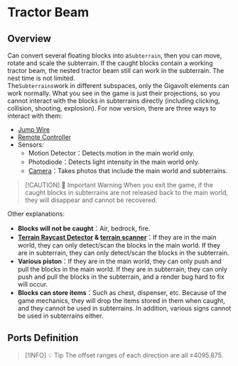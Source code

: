 <script setup lang="ts">
import ElectricConnection from "../../../components/ElectricElement/ElectricConnection";
import ElectricConnectorType from "../../../components/ElectricElement/ElectricConnectorType";
import ElectricConnectorDirection from "../../../components/ElectricElement/ElectricConnectorDirection";
import ElectricConnectionDisplayMode from "../../../components/ElectricElement/ElectricConnectionDisplayMode";
import IOPort from "../../../components/ElectricElement/IOPort";
import ElectricElement from "../../../components/ElectricElement/ElectricElement.vue";
import UintColorConverter from "/components/UintColorConverter.vue";

let connections = [
    new ElectricConnection(ElectricConnectorDirection.Top, ElectricConnectorType.Input, ElectricConnectionDisplayMode.StartAndEnd, [
        new IOPort(1, 16, "Scale Size", "The initial value is 0. For each 1 increase of this, the scale size of the subterrain increases by 1/256 times, with a maximum of 255.996 times."),
        new IOPort(17, 32, "Y Offset", "For each 1 increase of this, the position of the subterrain moves up by 1/8 block. If the highest bit of this is 1, moving down instead.")
    ]),
    new ElectricConnection(ElectricConnectorDirection.Right, ElectricConnectorType.Input, ElectricConnectionDisplayMode.StartAndEnd, [
        new IOPort(1, 16, "X Offset", "For each 1 increase of this, the position of the subterrain moves north by 1/8 block. If the highest bit of this is 1, moving south instead."),
        new IOPort(17, 32, "Z Offset", "For each 1 increase of this, the position of the subterrain moves east by 1/8 block. If the highest bit of this is 1, moving west instead.")
    ]),
        new ElectricConnection(ElectricConnectorDirection.Bottom, ElectricConnectorType.Input, ElectricConnectionDisplayMode.StartAndEnd, [
        new IOPort(1, 8, "Yaw", "Set the yaw angle of the subterrain, in degree."),
        new IOPort(9, 16, "Pitch", "Set the pitch angle of the subterrain, in degree."),
        new IOPort(17, 24, "Roll", "Set the roll angle of the subterrain, in degree."),
        new IOPort(25, 25, "Yaw Sign", "If this is 1, the yaw angle will be negative."),
        new IOPort(26, 26, "Pitch Sign", "If this is 1, the pitch angle will be negative."),
        new IOPort(27, 27, "Roll Sign", "If this is 1, the roll angle will be negative."),
        new IOPort(28, 28, "Whether Custom Brightness", "If this 1, the brightness of the subterrain will be`Custom Brightness`, otherwise the brightness of the main world."),
        new IOPort(29, 32, "Custom Brightness", "Set the brightness of the subterrain. The higher the voltage, the brighter the subterrain.")
        
    ]),
    new ElectricConnection(ElectricConnectorDirection.Left, ElectricConnectorType.Input, ElectricConnectionDisplayMode.StartAndEnd, [
        new IOPort(1, 1, "Catch/Release", "When this changes from 0 to 1, the element will try to catch floating blocks into a subterrain, or release the blocks in the subterrain back to the main world. When releasing, the subterrain must be parallel to the main world, and the scale size must be 1.0"),
        new IOPort(2, 2, "Position Indicator", "If this is 1, the element will draw a line between itself and the specified offset position.  \nWhen it changes from 0 to 1, a preview of what will be caught will be drawn.")
    ])
];
</script>

# Tractor Beam <Badge text="v2.0"/>

## Overview

Can convert several floating blocks into a`Subterrain`, then you can move, rotate and scale the subterrain. If the caught blocks contain a working tractor beam, the nested tractor beam still can work in the subterrain. The nest time is not limited.  
The`Subterrains`work in different subspaces, only the Gigavolt elements can work normally. What you see in the game is just their projections, so you cannot interact with the blocks in subterrains directly (including clicking, collision, shooting, explosion). For now version, there are three ways to interact with them:

* [Jump Wire](../wires/jump_wire)
* [Remote Controller](../others/remote_controller)
* Sensors:
    * Motion Detector：Detects motion in the main world only.
    * Photodiode：Detects light intensity in the main world only.
    * [Camera](../sensors/camera)：Takes photos that include the main world and subterrains.

> [!CAUTION] 🚨 Important Warning
> When you exit the game, if the caught blocks in subterrains are not released back to the main world, they will disappear and cannot be recovered.

Other explanations:

* **Blocks will not be caught**：Air, bedrock, fire.
* **[Terrain Raycast Detector](../sensors/terrain_raycast_detector) & [terrain scanner](../sensors/terrain_scanner)**：If they are in the main world, they can only detect/scan the blocks in the main world. If they are in subterrain, they can only detect/scan the blocks in the subterrain.
* **Various piston**：If they are in the main world, they can only push and pull the blocks in the main world. If they are in subterrain, they can only push and pull the blocks in the subterrain, and a render bug hard to fix will occur.
* **Blocks can store items**：Such as chest, dispenser, etc. Because of the game mechanics, they will drop the items stored in them when caught, and they cannot be used in subterrains. In addition, various signs cannot be used in subterrains either.

## Ports Definition

<ElectricElement imgAltPrefix="Tractor Beam" :connections="connections" imgSrc="/images/expand/transportation/GVTractorBeamBlock.webp" :titleLevel="4"/>

> [!INFO] 💡 Tip
> The offset ranges of each direction are all ±4095.875.